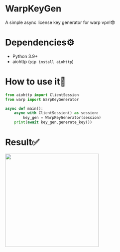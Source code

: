 # WarpKeyGen
A simple async license key generator for warp vpn!😎

# Dependencies⚙️
- Python 3.9+
- aiohttp (`pip install aiohttp`)

# How to use it🤔
```python
from aiohttp import ClientSession
from warp import WarpKeyGenerator

async def main():
    async with ClientSession() as session:
        key_gen = WarpKeyGenerator(session)
    print(await key_gen.generate_key())
```

# Result✅
<img src="https://sun9-west.userapi.com/sun9-13/s/v1/ig2/EiF_ZdIgDjrrj9CG3PYIuL6v4Wd7AIDMbk6C0J9N3dDcC_nJzsiYBcOYdQWuaB56lbPg5So6gsH7jLtaY9jq_7ur.jpg?size=1080x1870&quality=96&type=album" width="300">
